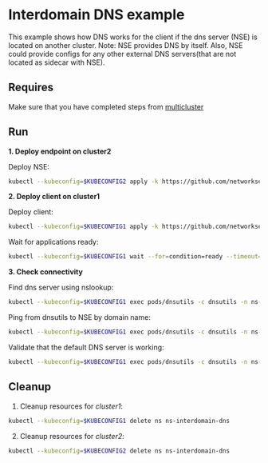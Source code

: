 # Interdomain DNS example

This example shows how DNS works for the client if the dns server (NSE) is located on another cluster.
Note: NSE provides DNS by itself. Also, NSE could provide configs for any other external DNS servers(that are not located as sidecar with NSE).

## Requires

Make sure that you have completed steps from [multicluster](../../)

## Run

**1. Deploy endpoint on cluster2**

Deploy NSE:
```bash
kubectl --kubeconfig=$KUBECONFIG2 apply -k https://github.com/networkservicemesh/deployments-k8s/examples/multicluster/usecases/interdomain_dns/cluster2?ref=0c59536ec7fa05d62640ff5cd0c335c0d8951901
```

**2. Deploy client on cluster1**

Deploy client:
```bash
kubectl --kubeconfig=$KUBECONFIG1 apply -k https://github.com/networkservicemesh/deployments-k8s/examples/multicluster/usecases/interdomain_dns/cluster1?ref=0c59536ec7fa05d62640ff5cd0c335c0d8951901
```

Wait for applications ready:
```bash
kubectl --kubeconfig=$KUBECONFIG1 wait --for=condition=ready --timeout=5m pod -l app=dnsutils -n ns-interdomain-dns
```

**3. Check connectivity**

Find dns server using nslookup: 
```bash
kubectl --kubeconfig=$KUBECONFIG1 exec pods/dnsutils -c dnsutils -n ns-interdomain-dns -- nslookup -norec -nodef my.coredns.service
```

Ping from dnsutils to NSE by domain name:
```bash
kubectl --kubeconfig=$KUBECONFIG1 exec pods/dnsutils -c dnsutils -n ns-interdomain-dns -- ping -c 4 my.coredns.service
```

Validate that the default DNS server is working:
```bash
kubectl --kubeconfig=$KUBECONFIG1 exec pods/dnsutils -c dnsutils -n ns-interdomain-dns -- dig kubernetes.default A kubernetes.default AAAA | grep "kubernetes.default.svc.cluster.local"
```

## Cleanup

1. Cleanup resources for *cluster1*:
```bash
kubectl --kubeconfig=$KUBECONFIG1 delete ns ns-interdomain-dns
```

2. Cleanup resources for *cluster2*:
```bash
kubectl --kubeconfig=$KUBECONFIG2 delete ns ns-interdomain-dns
```
